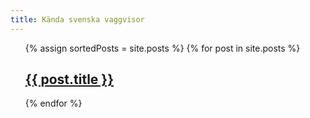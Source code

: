 ```yaml
---
title: Kända svenska vaggvisor
---
```


<ul>
  {% assign sortedPosts = site.posts %}
  {% for post in site.posts %}
    <h2><a href="{{ post.url }}">{{ post.title }}</a></h2>
  {% endfor %}
</ul>
